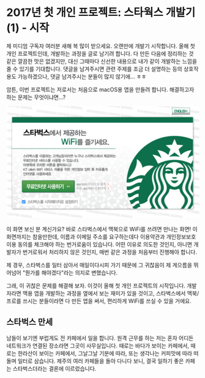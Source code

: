 # 2017년 첫 개인 프로젝트: 스타웍스 개발기 (1) - 시작

제 미디엄 구독자 여러분 새해 복 많이 받으세요. 오랜만에 개발기 시작합니다. 올해 첫 개인 프로젝트인데, 개발하는 과정을 글로 남기려 합니다. 다 만든 다음에 정리하는 것 같은 깔끔한 맛은 없겠지만, 대신 그때마다 신선한 내용으로 내가 같이 개발하는 느낌을 줄 수 있기를 기대합니다. 댓글을 남겨주시면 관련 주제를 조금 더 설명하는 등의 상호작용도 가능하겠으나, 댓글 남겨주시는 분들이 많지 않기에... ㅎㅎ

암튼, 이번 프로젝트는 저로서는 처음으로 macOS용 앱을 만들려 합니다. 해결하고자 하는 문제는 무엇이냐면...?

![](starworks/starbucks-captive-01.png)

이 화면 보신 분 계신가요? 바로 스타벅스에서 맥북으로 WiFi를 쓰려면 만나는 화면! 이 화면까지는 참을만한데, 이름과 이메일 주소를 요구하는데다 이용약관과 개인정보보호이용 동의를 체크해야 하는 번거로움이 있습니다. 어떤 이유로 의도한 것인지, 아니면 개발자가 번거로워서 처리하지 않은 것인지, 매번 같은 과정을 처음부터 진행해야 합니다.

제 경우, 스타벅스를 일터 삼아서 매일이다시피 가기 때문에 그 귀찮음이 제 게으름을 뛰어넘어 "뭔가를 해야겠다"라는 의지로 변했습니다.

그래, 이 귀찮은 문제를 해결해 보자. 이것이 올해 첫 개인 프로젝트의 시작입니다. 개발자라면 맥용 앱을 개발하는 과정을 옆에서 보는 재미가 있을 것이고, 스타벅스에서 맥북/프로를 쓰시는 분들이라면 다 만든 앱을 써서, 편리하게 WiFi를 쓰실 수 있을 거에요.

## 스타벅스 만세

남들이 보기엔 부럽게도 전 카페에서 일을 합니다. 원격 근무를 하는 저는 혼자 어디든 네트워크가 연결된 장소라면 그곳이 사무실입니다. 때로는 바다가 보이는 카페에서, 때로는 한라산이 보이는 카페에서, 그날그날 기분에 따라, 또는 생각나는 커피맛에 따라 떠돌며 일터로 삼습니다. 제주의 여러 카페들을 돌아 다니다 보니, 결국 일하기 좋은 카페는 스타벅스더라는 결론에 이르렀습니다.
